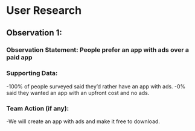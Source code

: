 # User Research

## Observation 1:
### Observation Statement: People prefer an app with ads over a paid app

### Supporting Data: 
-100% of people surveyed said they’d rather have an app with ads.
-0% said they wanted an app with an upfront cost and no ads.

### Team Action (if any):
-We will create an app with ads and make it free to download.

